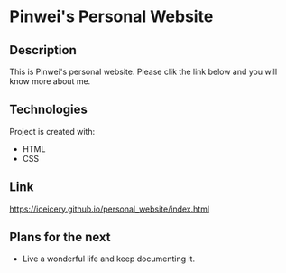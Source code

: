 # Pinwei's Personal Website

## Description
This is Pinwei's personal website. Please clik the link below and you will know more about me.

## Technologies 
Project is created with:
* HTML
* CSS

## Link
https://iceicery.github.io/personal_website/index.html

## Plans for the next
* Live a wonderful life and keep documenting it.

